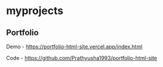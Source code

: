 # myprojects


## Portfolio

Demo - https://portfolio-html-site.vercel.app/index.html

Code - https://github.com/Prathyusha1993/portfolio-html-site
